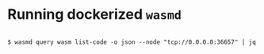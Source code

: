 # Running dockerized `wasmd`

```shell
```

```shell
$ wasmd query wasm list-code -o json --node "tcp://0.0.0.0:36657" | jq
```
